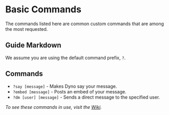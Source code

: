 # Basic Commands
The commands listed here are common custom commands that are among the most requested.

## Guide Markdown
We assume you are using the default command prefix, `?`.

## Commands
* `?say [message]` - Makes Dyno say your message.  
* `?embed [message]` - Posts an embed of your message.  
* `?dm [user] [message]` - Sends a direct message to the specified user.

*To see these commands in use, visit the [Wiki](https://github.com/Strand-Custom-Commands/Strand-Custom-Commands/wiki).*

